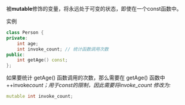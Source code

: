 被**mutable**修饰的变量，将永远处于可变的状态，即使在一个const函数中。

实例

```cpp
class Person {
private:
	int age;
	int invoke_count; // 统计函数调用次数
public:
	int getAge() const;
};
```

如果要统计 getAge() 函数调用的次数，那么需要在 getAge() 函数中 ++invoke*count；用于const的限制，因此需要将invoke\_count 修改为:*

```cpp
mutable int invoke_count; 
```

